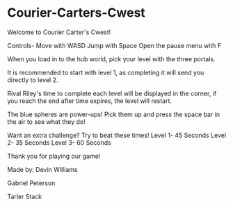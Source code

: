 # Courier-Carters-Cwest
Welcome to Courier Carter's Cwest!

Controls-
Move with WASD
Jump with Space
Open the pause menu with F

When you load in to the hub world, pick your level with the three portals.

It is recommended to start with level 1, as completing it will send you directly to level 2.

Rival Riley's time to complete each level will be displayed in the corner, if you reach the end after
time expires,  the level will restart.

The blue spheres are power-ups!  Pick them up and press the space bar in the air to see what they do!

Want an extra challenge?  Try to beat these times!
Level 1- 45 Seconds
Level 2- 35 Seconds
Level 3- 60 Seconds

Thank you for playing our game!

Made by: 
Devin Williams

Gabriel Peterson

Tarler Stack
